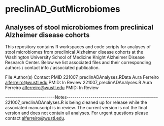 # preclinAD_GutMicrobiomes
Analyses of stool microbiomes from preclinical Alzheimer disease cohorts
----------------------------------------------------------------------------
This repository contains R workspaces and code scripts for analyses of stool microbiomes from preclinical Alzheimer disease cohorts at the Washington University School of Medicine Knight Alzheimer Disease Research Center. Below we list associated files and their corresponding authors / contact info / associated publication. 

File  Author(s) Contact PMID
221007_preclinADAnalyses.RData  Aura Ferreiro alferreiro@wustl.edu  PMID: In Review
221007_preclinADAnalyses.R  Aura Ferreiro alferreiro@wustl.edu  PMID: In Review



-------------------------Notes----------------------------------------------
221007_preclinADAnalyses.R is being cleaned up for release while the associated manuscript is in review. The current version is not the final version and does not contain all analyses. For urgent questions please contact alferreiro@wustl.edu.

